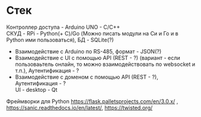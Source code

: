# Стек
Контроллер доступа - Arduino UNO - C/C++  
СКУД - RPi - Python(+ C)/Go (Можно писать модули на Си и Го и в Python ими пользоваться), БД - SQLite(?)   
* Взаимодействие с Arduino по RS-485, формат - JSON(?) 
* Взаимодействие с UI с помощью API (REST - ?) (вариант - если пользоваьтель онлайн, то можно взаимодействовать по websocket и т.п.), Аутентификация - ?
* Взаимодействие с доменом с помощью API (REST - ?), Аутентификация - ?  
UI - desktop - Qt  

Фреймворки для Python https://flask.palletsprojects.com/en/3.0.x/ , https://sanic.readthedocs.io/en/latest/, https://twisted.org/  

